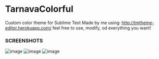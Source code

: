 # TarnavaColorful
Custom color theme for Sublime Text
Made by me using: http://tmtheme-editor.herokuapp.com/
feel free to use, modify, od everything you want!

### SCREENSHOTS
![image](https://user-images.githubusercontent.com/25755345/51804311-e1655080-2267-11e9-8ae1-898342822379.png)
![image](https://user-images.githubusercontent.com/25755345/51804322-02c63c80-2268-11e9-8432-fef43632dc92.png)
![image](https://user-images.githubusercontent.com/25755345/51804353-50db4000-2268-11e9-9a42-14f8846462d1.png)
